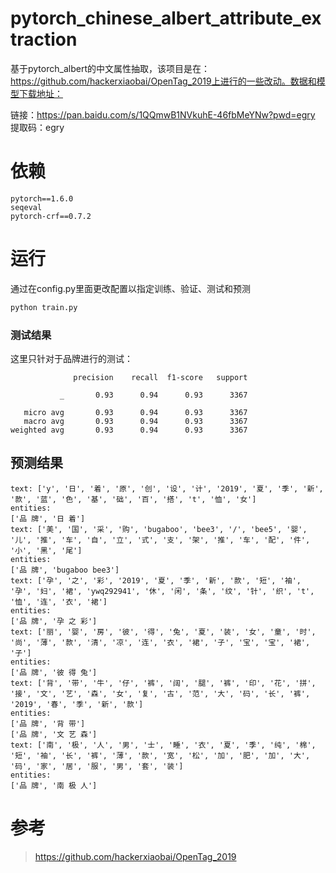 # pytorch_chinese_albert_attribute_extraction
基于pytorch_albert的中文属性抽取，该项目是在：https://github.com/hackerxiaobai/OpenTag_2019上进行的一些改动。数据和模型下载地址：<br>

链接：https://pan.baidu.com/s/1QQmwB1NVkuhE-46fbMeYNw?pwd=egry <br>
提取码：egry<br>

# 依赖

```
pytorch==1.6.0
seqeval
pytorch-crf==0.7.2
```

# 运行

通过在config.py里面更改配置以指定训练、验证、测试和预测

```python
python train.py
```

### 测试结果

这里只针对于品牌进行的测试：

```
              precision    recall  f1-score   support

           _       0.93      0.94      0.93      3367

   micro avg       0.93      0.94      0.93      3367
   macro avg       0.93      0.94      0.93      3367
weighted avg       0.93      0.94      0.93      3367
```

## 预测结果

```
text: ['y', '日', '着', '原', '创', '设', '计', '2019', '夏', '季', '新', '款', '蓝', '色', '基', '础', '百', '搭', 't', '恤', '女']
entities:
['品 牌', '日 着']
text: ['美', '国', '采', '购', 'bugaboo', 'bee3', '/', 'bee5', '婴', '儿', '推', '车', '自', '立', '式', '支', '架', '推', '车', '配', '件', '小', '黑', '尾']
entities:
['品 牌', 'bugaboo bee3']
text: ['孕', '之', '彩', '2019', '夏', '季', '新', '款', '短', '袖', '孕', '妇', '裙', 'ywq292941', '休', '闲', '条', '纹', '针', '织', 't', '恤', '连', '衣', '裙']
entities:
['品 牌', '孕 之 彩']
text: ['丽', '婴', '房', '彼', '得', '兔', '夏', '装', '女', '童', '时', '尚', '薄', '款', '清', '凉', '连', '衣', '裙', '子', '宝', '宝', '裙', '子']
entities:
['品 牌', '彼 得 兔']
text: ['背', '带', '牛', '仔', '裤', '阔', '腿', '裤', '印', '花', '拼', '接', '文', '艺', '森', '女', '复', '古', '范', '大', '码', '长', '裤', '2019', '春', '季', '新', '款']
entities:
['品 牌', '背 带']
['品 牌', '文 艺 森']
text: ['南', '极', '人', '男', '士', '睡', '衣', '夏', '季', '纯', '棉', '短', '袖', '长', '裤', '薄', '款', '宽', '松', '加', '肥', '加', '大', '码', '家', '居', '服', '男', '套', '装']
entities:
['品 牌', '南 极 人']
```

# 参考

> https://github.com/hackerxiaobai/OpenTag_2019
